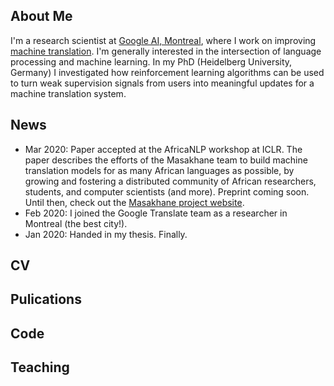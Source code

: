 ## About Me
I'm a research scientist at [Google AI, Montreal](https://research.google/locations/montreal/), where I work on improving [machine translation](https://research.google/research-areas/machine-translation/). I'm generally interested in the intersection of language processing and machine learning. In my PhD (Heidelberg University, Germany) I investigated how reinforcement learning algorithms can be used to turn weak supervision signals from users into meaningful updates for a machine translation system.

## News
- Mar 2020: Paper accepted at the AfricaNLP workshop at ICLR. The paper describes the efforts of the Masakhane team to build machine translation models for as many African languages as possible, by growing and fostering a distributed community of African researchers, students, and computer scientists (and more). Preprint coming soon. Until then, check out the [Masakhane project website](https://masakhane.io). 
- Feb 2020: I joined the Google Translate team as a researcher in Montreal (the best city!).
- Jan 2020: Handed in my thesis. Finally. 

## CV

## Pulications

## Code

## Teaching
